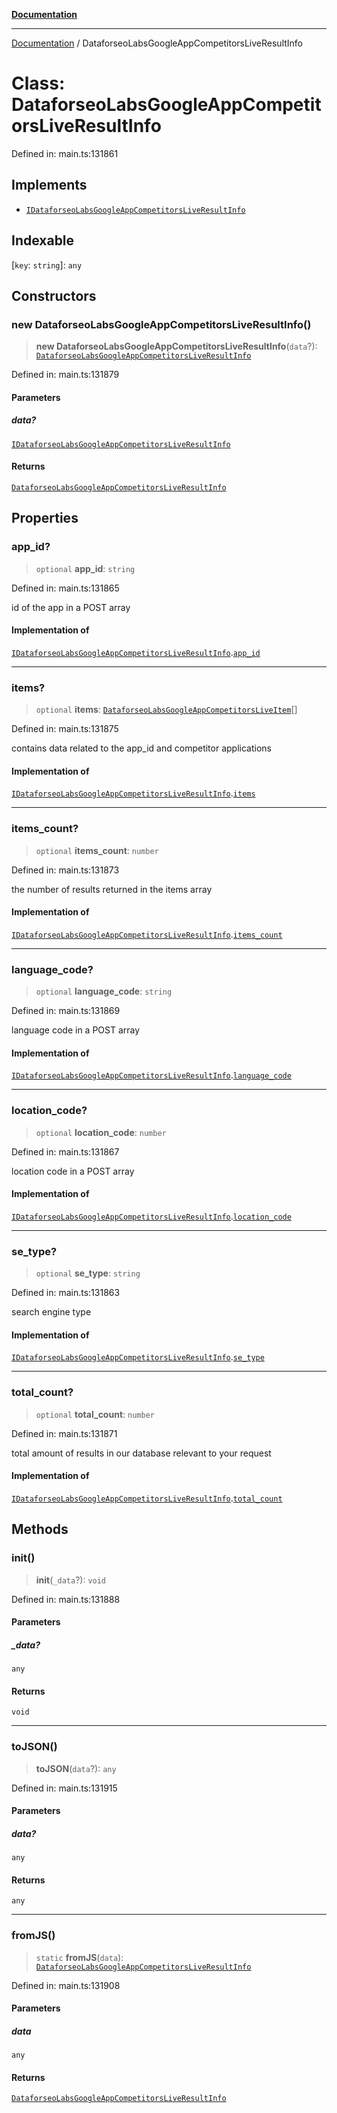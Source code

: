 [**Documentation**](../README.md)

***

[Documentation](../README.md) / DataforseoLabsGoogleAppCompetitorsLiveResultInfo

# Class: DataforseoLabsGoogleAppCompetitorsLiveResultInfo

Defined in: main.ts:131861

## Implements

- [`IDataforseoLabsGoogleAppCompetitorsLiveResultInfo`](../interfaces/IDataforseoLabsGoogleAppCompetitorsLiveResultInfo.md)

## Indexable

\[`key`: `string`\]: `any`

## Constructors

### new DataforseoLabsGoogleAppCompetitorsLiveResultInfo()

> **new DataforseoLabsGoogleAppCompetitorsLiveResultInfo**(`data`?): [`DataforseoLabsGoogleAppCompetitorsLiveResultInfo`](DataforseoLabsGoogleAppCompetitorsLiveResultInfo.md)

Defined in: main.ts:131879

#### Parameters

##### data?

[`IDataforseoLabsGoogleAppCompetitorsLiveResultInfo`](../interfaces/IDataforseoLabsGoogleAppCompetitorsLiveResultInfo.md)

#### Returns

[`DataforseoLabsGoogleAppCompetitorsLiveResultInfo`](DataforseoLabsGoogleAppCompetitorsLiveResultInfo.md)

## Properties

### app\_id?

> `optional` **app\_id**: `string`

Defined in: main.ts:131865

id of the app in a POST array

#### Implementation of

[`IDataforseoLabsGoogleAppCompetitorsLiveResultInfo`](../interfaces/IDataforseoLabsGoogleAppCompetitorsLiveResultInfo.md).[`app_id`](../interfaces/IDataforseoLabsGoogleAppCompetitorsLiveResultInfo.md#app_id)

***

### items?

> `optional` **items**: [`DataforseoLabsGoogleAppCompetitorsLiveItem`](DataforseoLabsGoogleAppCompetitorsLiveItem.md)[]

Defined in: main.ts:131875

contains data related to the app_id and competitor applications

#### Implementation of

[`IDataforseoLabsGoogleAppCompetitorsLiveResultInfo`](../interfaces/IDataforseoLabsGoogleAppCompetitorsLiveResultInfo.md).[`items`](../interfaces/IDataforseoLabsGoogleAppCompetitorsLiveResultInfo.md#items)

***

### items\_count?

> `optional` **items\_count**: `number`

Defined in: main.ts:131873

the number of results returned in the items array

#### Implementation of

[`IDataforseoLabsGoogleAppCompetitorsLiveResultInfo`](../interfaces/IDataforseoLabsGoogleAppCompetitorsLiveResultInfo.md).[`items_count`](../interfaces/IDataforseoLabsGoogleAppCompetitorsLiveResultInfo.md#items_count)

***

### language\_code?

> `optional` **language\_code**: `string`

Defined in: main.ts:131869

language code in a POST array

#### Implementation of

[`IDataforseoLabsGoogleAppCompetitorsLiveResultInfo`](../interfaces/IDataforseoLabsGoogleAppCompetitorsLiveResultInfo.md).[`language_code`](../interfaces/IDataforseoLabsGoogleAppCompetitorsLiveResultInfo.md#language_code)

***

### location\_code?

> `optional` **location\_code**: `number`

Defined in: main.ts:131867

location code in a POST array

#### Implementation of

[`IDataforseoLabsGoogleAppCompetitorsLiveResultInfo`](../interfaces/IDataforseoLabsGoogleAppCompetitorsLiveResultInfo.md).[`location_code`](../interfaces/IDataforseoLabsGoogleAppCompetitorsLiveResultInfo.md#location_code)

***

### se\_type?

> `optional` **se\_type**: `string`

Defined in: main.ts:131863

search engine type

#### Implementation of

[`IDataforseoLabsGoogleAppCompetitorsLiveResultInfo`](../interfaces/IDataforseoLabsGoogleAppCompetitorsLiveResultInfo.md).[`se_type`](../interfaces/IDataforseoLabsGoogleAppCompetitorsLiveResultInfo.md#se_type)

***

### total\_count?

> `optional` **total\_count**: `number`

Defined in: main.ts:131871

total amount of results in our database relevant to your request

#### Implementation of

[`IDataforseoLabsGoogleAppCompetitorsLiveResultInfo`](../interfaces/IDataforseoLabsGoogleAppCompetitorsLiveResultInfo.md).[`total_count`](../interfaces/IDataforseoLabsGoogleAppCompetitorsLiveResultInfo.md#total_count)

## Methods

### init()

> **init**(`_data`?): `void`

Defined in: main.ts:131888

#### Parameters

##### \_data?

`any`

#### Returns

`void`

***

### toJSON()

> **toJSON**(`data`?): `any`

Defined in: main.ts:131915

#### Parameters

##### data?

`any`

#### Returns

`any`

***

### fromJS()

> `static` **fromJS**(`data`): [`DataforseoLabsGoogleAppCompetitorsLiveResultInfo`](DataforseoLabsGoogleAppCompetitorsLiveResultInfo.md)

Defined in: main.ts:131908

#### Parameters

##### data

`any`

#### Returns

[`DataforseoLabsGoogleAppCompetitorsLiveResultInfo`](DataforseoLabsGoogleAppCompetitorsLiveResultInfo.md)

